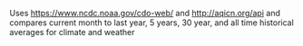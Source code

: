 Uses https://www.ncdc.noaa.gov/cdo-web/ and http://aqicn.org/api and compares current month to last year, 5 years, 30 year, and all time historical averages for climate and weather

